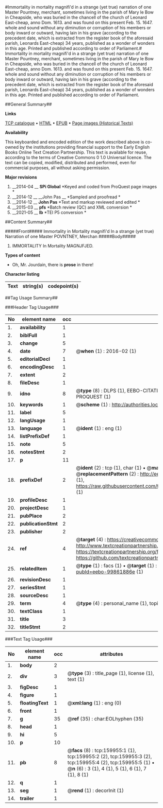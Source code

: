 #Immortality in mortality magnifi'd in a strange (yet true) narration of one Master Pountney, merchant, sometimes living in the parish of Mary le Bow in Cheapside, who was buried in the chancell of the church of Leonard East-cheap, anno Dom. 1613. and was found on this present Feb. 15. 1647. whole and sound without any diminution or corruption of his members or body inward or outward, having lain in his grave (according to the precedent date, which is extracted from the register book of the aforesaid parish, Leonards East-cheap) 34 years, published as a wonder of wonders in this age. Printed and published according to order of Parliament.#
Immortality in mortality magnifi'd in a strange (yet true) narration of one Master Pountney, merchant, sometimes living in the parish of Mary le Bow in Cheapside, who was buried in the chancell of the church of Leonard East-cheap, anno Dom. 1613. and was found on this present Feb. 15. 1647. whole and sound without any diminution or corruption of his members or body inward or outward, having lain in his grave (according to the precedent date, which is extracted from the register book of the aforesaid parish, Leonards East-cheap) 34 years, published as a wonder of wonders in this age. Printed and published according to order of Parliament.

##General Summary##

**Links**

[TCP catalogue](http://www.ota.ox.ac.uk/tcp/)  • 
[HTML](http://tei.it.ox.ac.uk/tcp/Texts-HTML/free/A87/A87321.html)  • 
[EPUB](http://tei.it.ox.ac.uk/tcp/Texts-EPUB/free/A87/A87321.epub) • 
[Page images (Historical Texts)](https://historicaltexts.jisc.ac.uk/eebo-99861886e)

**Availability**

This keyboarded and encoded edition of the work described above is co-owned by the
    institutions providing financial support to the Early English Books Online Text Creation
    Partnership. This text is available for reuse, according to the terms of  Creative Commons 0 1.0 Universal
    licence. The text can be copied, modified, distributed and performed, even for commercial
    purposes, all without asking permission.

**Major revisions**

1. __2014-04 __ __SPi Global__ *Keyed and coded from ProQuest page images *
1. __2014-12 __ __John Pas __ *Sampled and proofread *
1. __2014-12 __ __John Pas__ *Text and markup reviewed and edited *
1. __2015-03 __ __pfs__ *Batch review (QC) and XML conversion *
1. __2021-05 __ __lb__ *TEI P5 conversion *

##Content Summary##

#####Front#####
Immortality in Mortality magnifi'd In a strange (yet true) Narration of one Master POVNTNEY, Merchan
#####Body#####

1. IMMORTALITY In Mortality MAGNJFJED.

**Types of content**

  * Oh, Mr. Jourdain, there is **prose** in there!

**Character listing**


|Text|string(s)|codepoint(s)|
|---|---|---|

##Tag Usage Summary##

###Header Tag Usage###

|No|element name|occ|attributes|
|---|---|---|---|
|1.|__availability__|1||
|2.|__biblFull__|1||
|3.|__change__|5||
|4.|__date__|7| @__when__ (1) : 2016-02 (1)|
|5.|__editorialDecl__|1||
|6.|__encodingDesc__|1||
|7.|__extent__|2||
|8.|__fileDesc__|1||
|9.|__idno__|8| @__type__ (8) : DLPS (1), EEBO-CITATION (1), VID (1), EEBO-PROQUEST (1), STC (3), PROQUEST (1)|
|10.|__keywords__|1| @__scheme__ (1) : http://authorities.loc.gov/ (1)|
|11.|__label__|5||
|12.|__langUsage__|1||
|13.|__language__|1| @__ident__ (1) : eng (1)|
|14.|__listPrefixDef__|1||
|15.|__note__|5||
|16.|__notesStmt__|2||
|17.|__p__|11||
|18.|__prefixDef__|2| @__ident__ (2) : tcp (1), char (1)  •  @__matchPattern__ (2) : ([0-9\-]+):([0-9IVX]+) (1), (.+) (1)  •  @__replacementPattern__ (2) : http://eebo.chadwyck.com/downloadtiff?vid=$1&page=$2 (1), https://raw.githubusercontent.com/textcreationpartnership/Texts/master/tcpchars.xml#$1 (1)|
|19.|__profileDesc__|1||
|20.|__projectDesc__|1||
|21.|__pubPlace__|2||
|22.|__publicationStmt__|2||
|23.|__publisher__|2||
|24.|__ref__|4| @__target__ (4) : https://creativecommons.org/publicdomain/zero/1.0/ (1), http://www.textcreationpartnership.org/docs/. (1), https://textcreationpartnership.org/faq/#faq05 (1), https://github.com/textcreationpartnership (1)|
|25.|__relatedItem__|1| @__type__ (1) : facs (1)  •  @__target__ (1) : https://data.historicaltexts.jisc.ac.uk/view?pubId=eebo-99861886e (1)|
|26.|__revisionDesc__|1||
|27.|__seriesStmt__|1||
|28.|__sourceDesc__|1||
|29.|__term__|4| @__type__ (4) : personal_name (1), topical_term (3)|
|30.|__textClass__|1||
|31.|__title__|3||
|32.|__titleStmt__|2||


###Text Tag Usage###

|No|element name|occ|attributes|
|---|---|---|---|
|1.|__body__|2||
|2.|__div__|3| @__type__ (3) : title_page (1), license (1), text (1)|
|3.|__figDesc__|1||
|4.|__figure__|1||
|5.|__floatingText__|1| @__xml:lang__ (1) : eng (0)|
|6.|__front__|1||
|7.|__g__|35| @__ref__ (35) : char:EOLhyphen (35)|
|8.|__head__|1||
|9.|__hi__|5||
|10.|__p__|10||
|11.|__pb__|8| @__facs__ (8) : tcp:159955:1 (1), tcp:159955:2 (2), tcp:159955:3 (2), tcp:159955:4 (2), tcp:159955:5 (1)  •  @__n__ (6) : 3 (1), 4 (1), 5 (1), 6 (1), 7 (1), 8 (1)|
|12.|__q__|1||
|13.|__seg__|1| @__rend__ (1) : decorInit (1)|
|14.|__trailer__|1||

